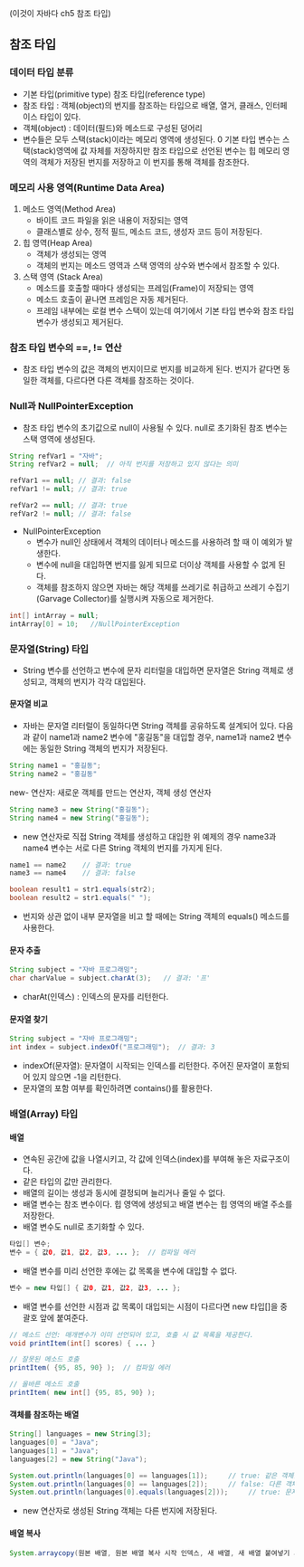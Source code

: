 (이것이 자바다 ch5 참조 타입)
## 참조 타입
### 데이터 타입 분류
- 기본 타입(primitive type) 참조 타입(reference type)
- 참조 타입 : 객체(object)의 번지를 참조하는 타입으로 배열, 열거, 클래스, 인터페이스 타입이 있다.
- 객체(object) : 데이터(필드)와 메소드로 구성된 덩어리
- 변수들은 모두 스택(stack)이라는 메모리 영역에 생성된다.
0 기본 타입 변수는 스택(stack)영역에 값 자체를 저장하지만 참조 타입으로 선언된 변수는 힙 메모리 영역의 객체가 저장된 번지를 저장하고 이 번지를 통해 객체를 참조한다.

### 메모리 사용 영역(Runtime Data Area)
1. 메소드 영역(Method Area)
   + 바이트 코드 파일을 읽은 내용이 저장되는 영역
   + 클래스별로 상수, 정적 필드, 메소드 코드, 생성자 코드 등이 저장된다.
2. 힙 영역(Heap Area)
   + 객체가 생성되는 영역
   + 객체의 번지는 메소드 영역과 스택 영역의 상수와 변수에서 참조할 수 있다.
3. 스택 영역 (Stack Area)
    + 메소드를 호출할 때마다 생성되는 프레임(Frame)이 저장되는 영역
    + 메소드 호출이 끝나면 프레임은 자동 제거된다.
    + 프레임 내부에는 로컬 변수 스택이 있는데 여기에서 기본 타입 변수와 참조 타입 변수가 생성되고 제거된다.

### 참조 타입 변수의 ==, != 연산
- 참조 타입 변수의 값은 객체의 번지이므로 번지를 비교하게 된다. 번지가 같다면 동일한 객체를, 다르다면 다른 객체를 참조하는 것이다.

### Null과 NullPointerException
- 참조 타입 변수의 초기값으로 null이 사용될 수 있다. null로 초기화된 참조 변수는 스택 영역에 생성된다.
```java
String refVar1 = "자바";
String refVar2 = null;  // 아직 번지를 저장하고 있지 않다는 의미

refVar1 == null; // 결과: false
refVar1 != null; // 결과: true

refVar2 == null; // 결과: true
refVar2 != null; // 결과: false
```

- NullPointerException
  - 변수가 null인 상태에서 객체의 데이터나 메소드를 사용하려 할 때 이 예외가 발생한다.
  - 변수에 null을 대입하면 번지를 잃게 되므로 더이상 객체를 사용할 수 없게 된다.
  - 객체를 참조하지 않으면 자바는 해당 객체를 쓰레기로 취급하고 쓰레기 수집기(Garvage Collector)를 실행시켜 자동으로 제거한다.
```java
int[] intArray = null;
intArray[0] = 10;   //NullPointerException
```

### 문자열(String) 타입
- String 변수를 선언하고 변수에 문자 리터럴을 대입하면 문자열은 String 객체로 생성되고, 객체의 번지가 각각 대입된다.

#### 문자열 비교
- 자바는 문자열 리터럴이 동일하다면 String 객체를 공유하도록 설계되어 있다. 다음과 같이 name1과 name2 변수에 "홍길동"을 대입할 경우, name1과 name2 변수에는 동일한 String 객체의 번지가 저장된다.
```java
String name1 = "홍길동";
String name2 = "홍길동"
```
new-  연산자: 새로운 객체를 만드는 연산자, 객체 생성 연산자
```java
String name3 = new String("홍길동");
String name4 = new String("홍길동");
```
- new 연산자로 직접 String 객체를 생성하고 대입한 위 예제의 경우 name3과 name4 변수는 서로 다른 String 객체의 번지를 가지게 된다.
```java
name1 == name2    // 결과: true
name3 == name4    // 결과: false
```
```java
boolean result1 = str1.equals(str2);
boolean result2 = str1.equals(" ");
```
- 번지와 상관 없이 내부 문자열을 비고 할 때에는 String 객체의 equals() 메소드를 사용한다.

#### 문자 추출
```java
String subject = "자바 프로그래밍";
char charValue = subject.charAt(3);   // 결과: '프'
```
- charAt(인덱스) : 인덱스의 문자를 리턴한다.

#### 문자열 찾기
```java
String subject = "자바 프로그래밍";
int index = subject.indexOf("프로그래밍");  // 결과: 3
```
- indexOf(문자열): 문자열이 시작되는 인덱스를 리턴한다. 주어진 문자열이 포함되어 있지 않으면 -1을 리턴한다.
- 문자열의 포함 여부를 확인하려면 contains()를 활용한다.

### 배열(Array) 타입
#### 배열
- 연속된 공간에 값을 나열시키고, 각 값에 인덱스(index)를 부여해 놓은 자료구조이다.
- 같은 타입의 값만 관리한다.
- 배열의 길이는 생성과 동시에 결정되며 늘리거나 줄일 수 없다.
- 배열 변수는 참조 변수이다. 힙 영역에 생성되고 배열 변수는 힙 영역의 배열 주소를 저장한다.
- 배열 변수도 null로 초기화할 수 있다.
```java
타입[] 변수;
변수 = { 값0, 값1, 값2, 값3, ... };  // 컴파일 에러
```
- 배열 변수를 미리 선언한 후에는 값 목록을 변수에 대입할 수 없다.
```java
변수 = new 타입[] { 값0, 값1, 값2, 값3, ... };
```
- 배열 변수를 선언한 시점과 값 목록이 대입되는 시점이 다르다면 new 타입[]을 중괄호 앞에 붙여준다.
```java
// 메소드 선언: 매개변수가 이미 선언되어 있고, 호출 시 값 목록을 제공한다.
void printItem(int[] scores) { ... }

// 잘못된 메소드 호출
printItem( {95, 85, 90} );  // 컴파일 에러

// 올바른 메소드 호출
printItem( new int[] {95, 85, 90} );
```

#### 객체를 참조하는 배열
```java
String[] languages = new String[3];
languages[0] = "Java";
languages[1] = "Java";
languages[2] = new String("Java");

System.out.println(languages[0] == languages[1]);     // true: 같은 객체를 참조
System.out.println(languages[0] == languages[2]);     // false: 다른 객체를 참조
System.out.println(languages[0].equals(languages[2]));     // true: 문자열이 동일
```
- new 연산자로 생성된 String 객체는 다른 번지에 저장된다.

#### 배열 복사

```java
System.arraycopy(원본 배열, 원본 배열 복사 시작 인덱스, 새 배열, 새 배열 붙여넣기 시작 인덱스, 복사 항목 수);
```
